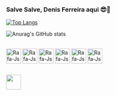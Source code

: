 ### Salve Salve, Denis Ferreira aqui 😎🤏

[![Top Langs](https://github-readme-stats.vercel.app/api/top-langs/?username=DedeDoidao&theme=dark)](https://github.com/anuraghazra/github-readme-stats)
  <picture>
  <source
    srcset="https://github-readme-stats.vercel.app/api?username=DedeDoidao&show_icons=true&theme=dark"
    media="(prefers-color-scheme: dark)"
  />
  <source
    srcset="https://github-readme-stats.vercel.app/api?username=DedeDoidao&show_icons=true"
    media="(prefers-color-scheme: dark), (prefers-color-scheme: no-preference)"
  />
  

</picture>

![Anurag's GitHub stats](https://github-readme-stats.vercel.app/api?username=DedeDoidao&show_icons=true&theme=dark)
 <div style="display: inline_block"><br>
 <img align="center" alt="Rafa-Js" height="40" width="40" src="https://img.icons8.com/plasticine/256/c.png">
 <img align="center" alt="Rafa-Js" height="40" width="40" src="https://img.icons8.com/fluency/256/c-plus-plus-logo.png">
 <img align="center" alt="Rafa-Js" height="40" width="40" src="https://cdn-icons-png.flaticon.com/512/152/152843.png">
 <img align="center" alt="Rafa-Js" height="40" width="40" src="https://img.icons8.com/color/256/css3.png">
 <img align="center" alt="Rafa-Js" height="40" width="40" src="https://img.icons8.com/?size=64&id=59979&format=png">
 <img align="center" alt="Rafa-Js" height="40" width="40" src="https://img.icons8.com/?size=64&id=QSjnrUKYMnxO&format=png">  
 </div>
 
   ##
<div>
<a href="https://instagram.com/dede_doidao" target="_blank"><img src="https://cdn-icons-png.flaticon.com/512/3955/3955024.png" height="40" width="40" target="_blank"</a>
</div
         
            
             
          

 
